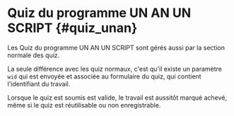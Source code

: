 # Quiz du programme UN AN UN SCRIPT {#quiz_unan}

Les Quiz du programme UN AN UN SCRIPT sont gérés aussi par la section normale des quiz.

La seule différence avec les quiz normaux, c'est qu'il existe un paramètre `wid` qui est envoyée et associée au formulaire du quiz, qui contient l'identifiant du travail.

Lorsque le quiz est soumis est valide, le travail est aussitôt marqué achevé, même si le quiz est réutilisable ou non enregistrable.

